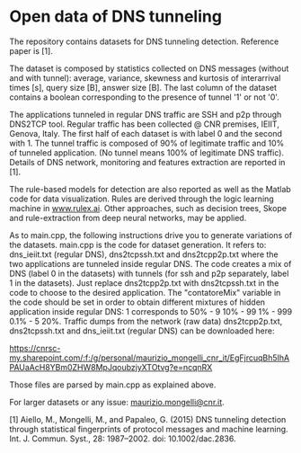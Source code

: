 # Open data of DNS tunneling

The repository contains datasets for DNS tunneling detection. Reference paper is [1]. 

The dataset is composed by statistics collected on DNS messages (without and with tunnel): average, variance, skewness and kurtosis of interarrival times [s], query size [B], answer size [B]. The last column of the dataset contains a boolean corresponding to the presence of tunnel '1' or not '0'. 

The applications tunneled in regular DNS traffic are SSH and p2p through DNS2TCP tool. Regular traffic has been collected @ CNR premises, IEIIT, Genova, Italy. The first half of each dataset is with label 0 and the second with 1. The tunnel traffic is composed of 90% of legitimate traffic and 10% of tunneled application. (No tunnel means 100% of legitimate DNS traffic). Details of DNS network, monitoring and features extraction are reported in [1].

The rule-based models for detection are also reported as well as the Matlab code for data visualization. Rules are derived through the logic learning machine in www.rulex.ai. Other approaches, such as decision trees, Skope and rule-extraction from deep neural networks, may be applied.

As to main.cpp, the following instructions drive you to generate variations of the datasets. main.cpp is the code for dataset generation. It refers to: dns_ieiit.txt (regular DNS), dns2tcpssh.txt and dns2tcpp2p.txt where the two applications are tunneled inside regular DNS. The code creates a mix of DNS (label 0 in the datasets) with tunnels (for ssh and p2p separately, label 1 in the datasets). Just replace dns2tcpp2p.txt with dns2tcpssh.txt in the code to choose to the desired application. The "contatoreMix" variable in the code should be set in order to obtain different mixtures of hidden application inside regular DNS: 1 corresponds to 50% - 9 10% - 99 1% - 999 0.1% - 5 20%. Traffic dumps from the network (raw data) dns2tcpp2p.txt, dns2tcpssh.txt and dns_ieiit.txt (regular DNS) can be downloaded here: 

https://cnrsc-my.sharepoint.com/:f:/g/personal/maurizio_mongelli_cnr_it/EgFjrcuqBh5IhAPAUaAcH8YBm0ZHW8MpJqoubzjyXTOtvg?e=ncqnRX

Those files are parsed by main.cpp as explained above.

For larger datasets or any issue: maurizio.mongelli@cnr.it.

[1] Aiello, M., Mongelli, M., and Papaleo, G. (2015) DNS tunneling detection through statistical fingerprints of protocol messages and machine learning. Int. J. Commun. Syst., 28: 1987–2002. doi: 10.1002/dac.2836.

